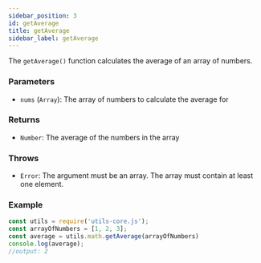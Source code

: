 ```yaml
---
sidebar_position: 3
id: getAverage
title: getAverage
sidebar_label: getAverage
---
```


The `getAverage()` function calculates the average of an array of numbers.

### Parameters

- `nums` (`Array`): The array of numbers to calculate the average for

### Returns

- `Number`: The average of the numbers in the array

### Throws

- `Error`: The argument must be an array. The array must contain at least one element.

### Example

```js
const utils = require('utils-core.js');
const arrayOfNumbers = [1, 2, 3];
const average = utils.math.getAverage(arrayOfNumbers)
console.log(average);
//output: 2
```

